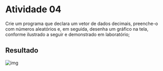 # Atividade 04

Crie um programa que declara um vetor de dados decimais, preenche-o com números aleatórios e, em seguida, desenha um gráfico na tela, conforme ilustrado a seguir e demonstrado em laboratório;

## Resultado

![img](https://i.imgur.com/bWPWXX9.png)
